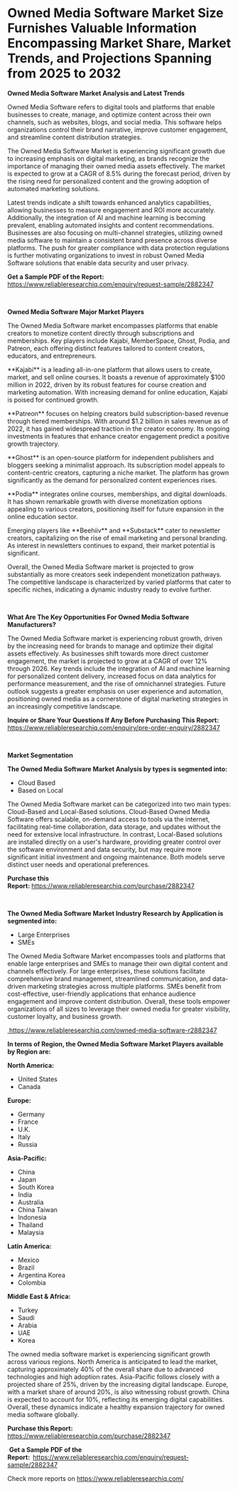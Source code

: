 <p><h1>Owned Media Software Market Size Furnishes Valuable Information Encompassing Market Share, Market Trends, and Projections Spanning from 2025 to 2032</h1></p><p><strong>Owned Media Software Market Analysis and Latest Trends</strong></p>
<p><p>Owned Media Software refers to digital tools and platforms that enable businesses to create, manage, and optimize content across their own channels, such as websites, blogs, and social media. This software helps organizations control their brand narrative, improve customer engagement, and streamline content distribution strategies.</p><p>The Owned Media Software Market is experiencing significant growth due to increasing emphasis on digital marketing, as brands recognize the importance of managing their owned media assets effectively. The market is expected to grow at a CAGR of 8.5% during the forecast period, driven by the rising need for personalized content and the growing adoption of automated marketing solutions.</p><p>Latest trends indicate a shift towards enhanced analytics capabilities, allowing businesses to measure engagement and ROI more accurately. Additionally, the integration of AI and machine learning is becoming prevalent, enabling automated insights and content recommendations. Businesses are also focusing on multi-channel strategies, utilizing owned media software to maintain a consistent brand presence across diverse platforms. The push for greater compliance with data protection regulations is further motivating organizations to invest in robust Owned Media Software solutions that enable data security and user privacy.</p></p>
<p><strong>Get a Sample PDF of the Report:&nbsp;</strong> <a href="https://www.reliableresearchiq.com/enquiry/request-sample/2882347?utm_campaign=3106&utm_medium=2&utm_source=Github&utm_content=ia&utm_term=13032025&utm_id=owned-media-software">https://www.reliableresearchiq.com/enquiry/request-sample/2882347</a></p>
<p>&nbsp;</p>
<p><strong>Owned Media Software Major Market Players</strong></p>
<p><p>The Owned Media Software market encompasses platforms that enable creators to monetize content directly through subscriptions and memberships. Key players include Kajabi, MemberSpace, Ghost, Podia, and Patreon, each offering distinct features tailored to content creators, educators, and entrepreneurs.</p><p>**Kajabi** is a leading all-in-one platform that allows users to create, market, and sell online courses. It boasts a revenue of approximately $100 million in 2022, driven by its robust features for course creation and marketing automation. With increasing demand for online education, Kajabi is poised for continued growth.</p><p>**Patreon** focuses on helping creators build subscription-based revenue through tiered memberships. With around $1.2 billion in sales revenue as of 2022, it has gained widespread traction in the creator economy. Its ongoing investments in features that enhance creator engagement predict a positive growth trajectory.</p><p>**Ghost** is an open-source platform for independent publishers and bloggers seeking a minimalist approach. Its subscription model appeals to content-centric creators, capturing a niche market. The platform has grown significantly as the demand for personalized content experiences rises.</p><p>**Podia** integrates online courses, memberships, and digital downloads. It has shown remarkable growth with diverse monetization options appealing to various creators, positioning itself for future expansion in the online education sector.</p><p>Emerging players like **Beehiiv** and **Substack** cater to newsletter creators, capitalizing on the rise of email marketing and personal branding. As interest in newsletters continues to expand, their market potential is significant.</p><p>Overall, the Owned Media Software market is projected to grow substantially as more creators seek independent monetization pathways. The competitive landscape is characterized by varied platforms that cater to specific niches, indicating a dynamic industry ready to evolve further.</p></p>
<p>&nbsp;</p>
<p><strong>What Are The Key Opportunities For Owned Media Software Manufacturers?</strong></p>
<p><p>The Owned Media Software market is experiencing robust growth, driven by the increasing need for brands to manage and optimize their digital assets effectively. As businesses shift towards more direct customer engagement, the market is projected to grow at a CAGR of over 12% through 2026. Key trends include the integration of AI and machine learning for personalized content delivery, increased focus on data analytics for performance measurement, and the rise of omnichannel strategies. Future outlook suggests a greater emphasis on user experience and automation, positioning owned media as a cornerstone of digital marketing strategies in an increasingly competitive landscape.</p></p>
<p><strong>Inquire or Share Your Questions If Any Before Purchasing This Report:</strong> <a href="https://www.reliableresearchiq.com/enquiry/pre-order-enquiry/2882347?utm_campaign=3106&utm_medium=2&utm_source=Github&utm_content=ia&utm_term=13032025&utm_id=owned-media-software">https://www.reliableresearchiq.com/enquiry/pre-order-enquiry/2882347</a></p>
<p>&nbsp;</p>
<p><strong>Market Segmentation</strong></p>
<p><strong>The Owned Media Software Market Analysis by types is segmented into:</strong></p>
<p><ul><li>Cloud Based</li><li>Based on Local</li></ul></p>
<p><p>The Owned Media Software market can be categorized into two main types: Cloud-Based and Local-Based solutions. Cloud-Based Owned Media Software offers scalable, on-demand access to tools via the internet, facilitating real-time collaboration, data storage, and updates without the need for extensive local infrastructure. In contrast, Local-Based solutions are installed directly on a user's hardware, providing greater control over the software environment and data security, but may require more significant initial investment and ongoing maintenance. Both models serve distinct user needs and operational preferences.</p></p>
<p><strong>Purchase this Report:&nbsp;</strong><a href="https://www.reliableresearchiq.com/purchase/2882347?utm_campaign=3106&utm_medium=2&utm_source=Github&utm_content=ia&utm_term=13032025&utm_id=owned-media-software">https://www.reliableresearchiq.com/purchase/2882347</a></p>
<p>&nbsp;</p>
<p><strong>The Owned Media Software Market Industry Research by Application is segmented into:</strong></p>
<p><ul><li>Large Enterprises</li><li>SMEs</li></ul></p>
<p><p>The Owned Media Software Market encompasses tools and platforms that enable large enterprises and SMEs to manage their own digital content and channels effectively. For large enterprises, these solutions facilitate comprehensive brand management, streamlined communication, and data-driven marketing strategies across multiple platforms. SMEs benefit from cost-effective, user-friendly applications that enhance audience engagement and improve content distribution. Overall, these tools empower organizations of all sizes to leverage their owned media for greater visibility, customer loyalty, and business growth.</p></p>
<p><a href="https://www.reliableresearchiq.com/owned-media-software-r2882347?utm_campaign=3106&utm_medium=2&utm_source=Github&utm_content=ia&utm_term=13032025&utm_id=owned-media-software">&nbsp;https://www.reliableresearchiq.com/owned-media-software-r2882347</a></p>
<p><strong>In terms of Region, the Owned Media Software Market Players available by Region are:</strong></p>
<p>
    <p> <strong> North America: </strong>
        <ul>
            <li>United States</li>
            <li>Canada</li>
        </ul>
        </p> 
    <p> <strong> Europe: </strong>
        <ul>
            <li>Germany</li>
            <li>France</li>
            <li>U.K.</li>
            <li>Italy</li>
            <li>Russia</li>
        </ul>
        </p> 
    <p> <strong> Asia-Pacific: </strong>
        <ul>
            <li>China</li>
            <li>Japan</li>
            <li>South Korea</li>
            <li>India</li>
            <li>Australia</li>
            <li>China Taiwan</li>
            <li>Indonesia</li>
            <li>Thailand</li>
            <li>Malaysia</li>
        </ul>
        </p> 
    <p> <strong> Latin America: </strong>
        <ul>
            <li>Mexico</li>
            <li>Brazil</li>
            <li>Argentina Korea</li>
            <li>Colombia</li>
        </ul>
        </p> 
    <p> <strong> Middle East & Africa: </strong>
        <ul>
            <li>Turkey</li>
            <li>Saudi</li>
            <li>Arabia</li>
            <li>UAE</li>
            <li>Korea</li>
        </ul>
    </p>
    </p>
<p><p>The owned media software market is experiencing significant growth across various regions. North America is anticipated to lead the market, capturing approximately 40% of the overall share due to advanced technologies and high adoption rates. Asia-Pacific follows closely with a projected share of 25%, driven by the increasing digital landscape. Europe, with a market share of around 20%, is also witnessing robust growth. China is expected to account for 10%, reflecting its emerging digital capabilities. Overall, these dynamics indicate a healthy expansion trajectory for owned media software globally.</p></p>
<p><strong>Purchase this Report: </strong><a href="https://www.reliableresearchiq.com/purchase/2882347?utm_campaign=3106&utm_medium=2&utm_source=Github&utm_content=ia&utm_term=13032025&utm_id=owned-media-software">https://www.reliableresearchiq.com/purchase/2882347</a></p>
<p>&nbsp;<strong>Get a Sample PDF of the Report:&nbsp;&nbsp;</strong><a href="https://www.reliableresearchiq.com/enquiry/request-sample/2882347?utm_campaign=3106&utm_medium=2&utm_source=Github&utm_content=ia&utm_term=13032025&utm_id=owned-media-software">https://www.reliableresearchiq.com/enquiry/request-sample/2882347</a></p>
<p><strong></strong></p>
<p>Check more reports on <a href="https://www.reliableresearchiq.com/?utm_campaign=3106&utm_medium=2&utm_source=Github&utm_content=ia&utm_term=13032025&utm_id=owned-media-software">https://www.reliableresearchiq.com/</a></p>